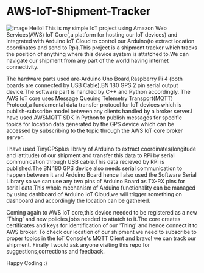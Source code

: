 # AWS-IoT-Shipment-Tracker
![image](https://user-images.githubusercontent.com/95514274/180837906-5c29de94-dc23-4f35-93b3-5cd1cb75251e.png)
Hello! This is my simple IoT project using Amazon Web Services(AWS) IoT Core(,a platform for hosting our IoT devices) and integrated with Arduino IoT Cloud to control our Arduino(to extract location coordinates and send to Rpi).This project is a shipment tracker which tracks the position of anything where this device system is attatched to.We can navigate our shipment from any part of the world having internet connectivity.

The hardware parts used are-Arduino Uno Board,Raspberry Pi 4 (both boards are connected by USB Cable),BN 180 GPS 2 pin serial output device.The software part is handled by C++ and Python accordingly.
The AWS IoT core uses Message Queuing Telemetry Transport(MQTT) Protocol,a fundamental data transfer protocol for IoT devices which is publish-subscribe model between any clients handled by a broker server.I have used AWSMQTT SDK in Python to publish messages for specific topics for location data generated by the GPS device which can be accessed by subscribing to the topic through the AWS IoT core broker server.

I have used TinyGPSplus library of Arduino to extract coordinates(longitude and lattitude) of our shipment and transfer this data to RPi by serial communication through USB cable.This data recieved by RPi is published.The BN 180 GPS device also needs serial communication to happen between it and Arduino Board hence I also used the Software Serial Library so we can use any two pins of Arduino Board as TX-RX pins for serial data.This whole mechanism of Arduino functionality can be managed by using dashboard of Arduino IoT Cloud,we will trigger something on dashboard and accordingly the location can be gathered.

Coming again to AWS IoT core,this device needed to be registered as a new 'Thing' and new policies,jobs needed to attatch to it.The core creates certificates and keys for identification of our 'Thing' and hence connect it to AWS broker.
To check our location of our shipment we need to subscribe to proper topics in the IoT Console's MQTT Client and bravo! we can track our shipment.
Finally I would ask anyone visiting this repo for suggestions,corrections and feedback.

Happy Coding :)
